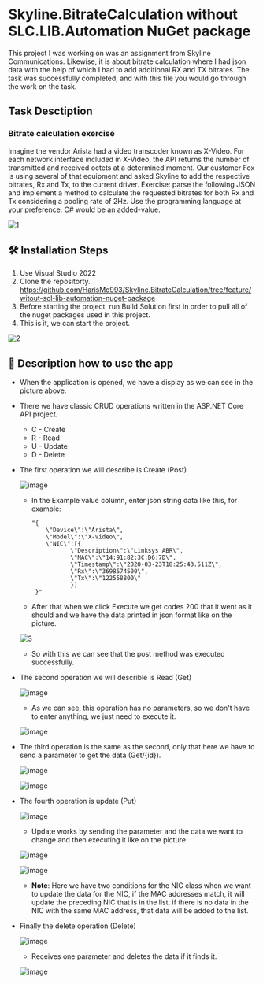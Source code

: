 # Skyline.BitrateCalculation without SLC.LIB.Automation NuGet package

This project I was working on was an assignment from Skyline Communications. Likewise, it is about bitrate calculation where I had json data with the help of which I had to add additional RX and TX bitrates. The task was successfully completed, and with this file you would go through the work on the task.


## Task Desctiption

### Bitrate calculation exercise

Imagine the vendor Arista had a video transcoder known as X-Video. For each network interface included in X-Video, the API returns the number of transmitted and received octets at a determined moment. Our customer 
Fox is using several of that equipment and asked Skyline to add the respective bitrates, Rx and Tx, to the current 
driver.
Exercise: parse the following JSON and implement a method to calculate the requested bitrates for both Rx and 
Tx considering a pooling rate of 2Hz.
Use the programming language at your preference. C# would be an added-value.

![1](https://user-images.githubusercontent.com/80532396/216826514-7ece68d0-7b8e-4849-b2f8-c3fce6a760b0.PNG)


## 🛠️ Installation Steps
1. Use Visual Studio 2022
2. Clone the repositorty.
  https://github.com/HarisMo993/Skyline.BitrateCalculation/tree/feature/witout-scl-lib-automation-nuget-package
3. Before starting the project, run Build Solution first in order to pull all of the nuget packages used in this project.
4. This is it, we can start the project.

![2](https://user-images.githubusercontent.com/80532396/216828386-f1537e03-7199-4c1f-b734-e31cac5a289c.PNG)


## 📖 Description how to use the app

* When the application is opened, we have a display as we can see in the picture above.

* There we have classic CRUD operations written in the ASP.NET Core API project.
  - C - Create
  - R - Read
  - U - Update
  - D - Delete

* The first operation we will describe is Create (Post)

  ![image](https://user-images.githubusercontent.com/80532396/216829529-c8845453-b772-424d-a47b-e0fade7a1387.png)

  - In the Example value column, enter json string data like this, for example: 

        "{
            \"Device\":\"Arista\", 
            \"Model\":\"X-Video\", 
            \"NIC\":[{ 
                   \"Description\":\"Linksys ABR\", 
                   \"MAC\":\"14:91:82:3C:D6:7D\", 
                   \"Timestamp\":\"2020-03-23T18:25:43.511Z\", 
                   \"Rx\":\"3698574500\", 
                   \"Tx\":\"122558800\" 
                   }] 
         }" 

  - After that when we click Execute we get codes 200 that it went as it should and we have the data printed in json format like on the picture.

  ![3](https://user-images.githubusercontent.com/80532396/216831732-f4e98a55-14d9-440a-a978-02838c83d572.PNG)

  - So with this we can see that the post method was executed successfully.

* The second operation we will describle is Read (Get)

  ![image](https://user-images.githubusercontent.com/80532396/216832146-70786a16-8084-4475-ad33-e65b4717d08e.png)

  - As we can see, this operation has no parameters, so we don't have to enter anything, we just need to execute it.

  ![image](https://user-images.githubusercontent.com/80532396/216832214-03649682-d76a-42d3-93b0-cdeff106e83f.png)

* The third operation is the same as the second, only that here we have to send a parameter to get the data (Get/{id}).

  ![image](https://user-images.githubusercontent.com/80532396/216832369-b0a95b1b-ebf8-44cd-b60c-f7a431bb89bb.png)

  ![image](https://user-images.githubusercontent.com/80532396/216832396-bde57c85-f398-4149-8d13-ff7bb192e719.png)

* The fourth operation is update (Put)

  ![image](https://user-images.githubusercontent.com/80532396/216832547-aa7db7ca-45e9-43a9-b8ad-a4ea31061c2d.png)

  - Update works by sending the parameter and the data we want to change and then executing it like on the picture.

  ![image](https://user-images.githubusercontent.com/80532396/216832669-836dff90-691c-4b7c-8ea4-8c2344bfbbf9.png)

  ![image](https://user-images.githubusercontent.com/80532396/216832687-151c51fd-8ca4-4a16-903f-4ce1c0f3daeb.png)

  - **Note**: Here we have two conditions for the NIC class when we want to update the data for the NIC, if the MAC addresses match, it will update the preceding NIC                 that is in the list, if there is no data in the NIC with the same MAC address, that data will be added to the list.

* Finally the delete operation (Delete)

  ![image](https://user-images.githubusercontent.com/80532396/216832984-e9273932-036a-4231-a942-c137d3e15955.png)

  - Receives one parameter and deletes the data if it finds it.

  ![image](https://user-images.githubusercontent.com/80532396/216833074-eaabefa6-1680-4cf5-bc73-f0e9a8ca9a3a.png)
